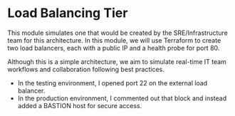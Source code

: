 # Load Balancing Tier

This module simulates one that would be created by the SRE/Infrastructure team for this architecture.
In this module, we will use Terraform to create two load balancers, each with a public IP and a health probe for port 80.

Although this is a simple architecture, we aim to simulate real-time IT team workflows and collaboration following best practices.

- In the testing environment, I opened port 22 on the external load balancer.
- In the production environment, I commented out that block and instead added a BASTION host for secure access.
